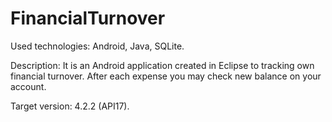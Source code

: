 # FinancialTurnover

Used technologies: Android, Java, SQLite.

Description: It is an Android application created in Eclipse to tracking own financial turnover. After each expense you may check new balance on your account.

Target version: 4.2.2 (API17).
